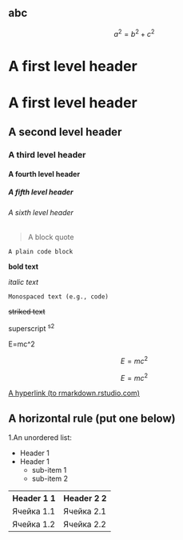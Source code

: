 ## abc ##
$$
a^2 = b^2 + c^2
$$


# A first level header
# A first level header
## A second level header
### A third level header
#### A fourth level header
##### A fifth level header
###### A sixth level header

> A block quote

`A plain code block`

**bold text**

*italic text*

``Monospaced text (e.g., code)``

~~striked text~~

superscript <sup>s2</sup>

E=mc^2

$$ E=mc^2 $$

$$ E=mc^2 $$

[A hyperlink (to rmarkdown.rstudio.com)](http://rmarkdown.rstudio.com/)

A horizontal rule (put one below)
---

1.An unordered list:

   - Header 1
   - Header 1
     - sub-item 1
     - sub-item 2

<table>
    <tr>
        <th>Header 1 1</th>
        <th>Header 2 2</th>
    </tr>
    <tr>
        <td>Ячейка 1.1</td>
        <td>Ячейка 2.1</td>
    </tr>
    <tr>
        <td>Ячейка 1.2</td>
        <td>Ячейка 2.2</td>
    </tr>
</table>
